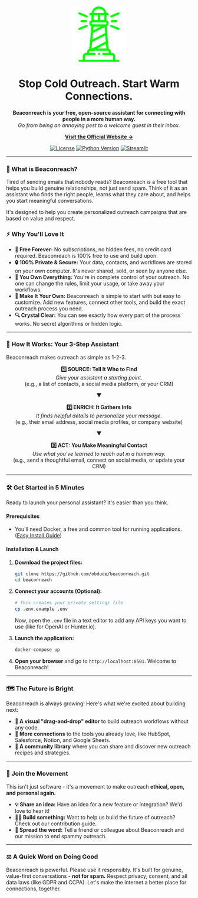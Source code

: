 <br/>
<div align="center">
  <img src="assets/beaconreach.svg" alt="Beaconreach Banner" width="150px">
  <h1 align="center">Stop Cold Outreach. Start Warm Connections.</h1>
  <p align="center">
    <strong>Beaconreach is your free, open-source assistant for connecting with people in a more human way.</strong>
    <br />
    <em>Go from being an annoying pest to a welcome guest in their inbox.</em>
  </p>
  <p align="center">
    <strong><a href="https://beaconreach.org">Visit the Official Website →</a></strong>
  </p>
</div>

<p align="center">
  <a href="#"><img src="https://img.shields.io/badge/license-MIT-blue.svg" alt="License"></a>
  <a href="#"><img src="https://img.shields.io/badge/Python-3.14+-brightgreen.svg" alt="Python Version"></a>
  <a href="#"><img src="https://img.shields.io/badge/Framework-Streamlit-red.svg" alt="Streamlit"></a>
</p>

---

### 🚀 What is Beaconreach?

Tired of sending emails that nobody reads? Beaconreach is a free tool that helps you build genuine relationships, not just send spam. Think of it as an assistant who finds the right people, learns what they care about, and helps you start meaningful conversations.

It's designed to help you create personalized outreach campaigns that are based on value and respect.

### ⚡ Why You'll Love It

*   **💯 Free Forever:** No subscriptions, no hidden fees, no credit card required. Beaconreach is 100% free to use and build upon.
*   **🔒 100% Private & Secure:** Your data, contacts, and workflows are stored on your own computer. It's never shared, sold, or seen by anyone else.
*   **💪 You Own Everything:** You're in complete control of your outreach. No one can change the rules, limit your usage, or take away your workflows.
*   **🧩 Make It Your Own:** Beaconreach is simple to start with but easy to customize. Add new features, connect other tools, and build the exact outreach process you need.
*   **🔍 Crystal Clear:** You can see exactly how every part of the process works. No secret algorithms or hidden logic.

---

### 🧩 How It Works: Your 3-Step Assistant

Beaconreach makes outreach as simple as 1-2-3.

<div align="center">
  <p>
    <strong>1️⃣ SOURCE: Tell It Who to Find</strong><br>
    <em>Give your assistant a starting point.</em><br>
    (e.g., a list of contacts, a social media platform, or your CRM)
  </p>
  <p>▼</p>
  <p>
    <strong>2️⃣ ENRICH: It Gathers Info</strong><br>
    <em>It finds helpful details to personalize your message.</em><br>
    (e.g., their email address, social media profiles, or company website)
  </p>
  <p>▼</p>
  <p>
    <strong>3️⃣ ACT: You Make Meaningful Contact</strong><br>
    <em>Use what you've learned to reach out in a human way.</em><br>
    (e.g., send a thoughtful email, connect on social media, or update your CRM)
  </p>
</div>

---

### 🛠️ Get Started in 5 Minutes

Ready to launch your personal assistant? It's easier than you think.

#### Prerequisites

*   You'll need Docker, a free and common tool for running applications. ([Easy Install Guide](https://docs.docker.com/get-docker/))

#### Installation & Launch

1.  **Download the project files:**
    ```bash
    git clone https://github.com/obdude/beaconreach.git
    cd beaconreach
    ```

2.  **Connect your accounts (Optional):**
    ```bash
    # This creates your private settings file
    cp .env.example .env
    ```
    Now, open the `.env` file in a text editor to add any API keys you want to use (like for OpenAI or Hunter.io).

3.  **Launch the application:**
    ```bash
    docker-compose up
    ```

4.  **Open your browser** and go to `http://localhost:8501`. Welcome to Beaconreach!

---

### 🗺️ The Future is Bright

Beaconreach is always growing! Here's what we're excited about building next:

*   **🎯 A visual "drag-and-drop" editor** to build outreach workflows without any code.
*   **🔌 More connections** to the tools you already love, like HubSpot, Salesforce, Notion, and Google Sheets.
*   **🌱 A community library** where you can share and discover new outreach recipes and strategies.

---

### 🤝 Join the Movement

This isn't just software - it's a movement to make outreach **ethical, open, and personal again.**

*   **💡 Share an idea:** Have an idea for a new feature or integration? We'd love to hear it!
*   **👩‍💻 Build something:** Want to help us build the future of outreach? Check out our contribution guide.
*   **📢 Spread the word:** Tell a friend or colleague about Beaconreach and our mission to end spammy outreach.

---

### ⚖️ A Quick Word on Doing Good

Beaconreach is powerful. Please use it responsibly. It's built for genuine, value-first conversations - **not for spam.** Respect privacy, consent, and all data laws (like GDPR and CCPA). Let's make the internet a better place for connections, together.

